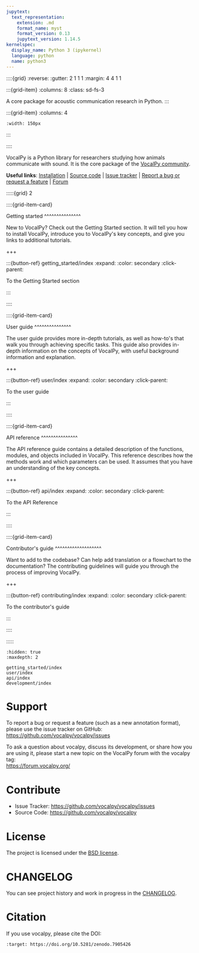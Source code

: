 ```yaml
---
jupytext:
  text_representation:
    extension: .md
    format_name: myst
    format_version: 0.13
    jupytext_version: 1.14.5
kernelspec:
  display_name: Python 3 (ipykernel)
  language: python
  name: python3
---
```


::::{grid}
:reverse:
:gutter: 2 1 1 1
:margin: 4 4 1 1

:::{grid-item}
:columns: 8
:class: sd-fs-3

A core package for acoustic communication research in Python.
:::

:::{grid-item}
:columns: 4

```{image} ./images/vocalpy-secondary.png
:width: 150px
```
:::

::::

VocalPy is a Python library for researchers studying how animals communicate with sound.
It is the core package of the [VocalPy community](http://www.vocalpy.org/).

**Useful links**:
[Installation](installation) | 
[Source code](https://github.com/vocalpy/vocalpy) | 
[Issue tracker](https://github.com/vocalpy/vocalpy/issues) |
[Report a bug or request a feature](https://github.com/vocalpy/vocalpy/issues/new/choose) | 
[Forum](https://forum.vocalpy.org/)

:::::{grid} 2

::::{grid-item-card}

Getting started
^^^^^^^^^^^^^^^

New to VocalPy? Check out the Getting Started section. 
It will tell you how to install VocalPy, 
introduce you to VocalPy's key concepts,
and give you links to additional tutorials.

+++

:::{button-ref} getting_started/index
:expand:
:color: secondary
:click-parent:

To the Getting Started section

:::

::::

::::{grid-item-card}

User guide
^^^^^^^^^^^^^^^

The user guide provides more in-depth tutorials, 
as well as how-to's that walk you through achieving specific tasks.
This guide also provides in-depth information on the
concepts of VocalPy, with useful background information and explanation.

+++

:::{button-ref} user/index
:expand:
:color: secondary
:click-parent:

To the user guide

:::

::::

::::{grid-item-card}

API reference
^^^^^^^^^^^^^^^

The API reference guide contains a detailed description of the functions,
modules, and objects included in VocalPy. This reference describes how the
methods work and which parameters can be used. It assumes that you have an
understanding of the key concepts.

+++

:::{button-ref} api/index
:expand:
:color: secondary
:click-parent:

To the API Reference

:::

::::

::::{grid-item-card}

Contributor's guide
^^^^^^^^^^^^^^^^^^^

Want to add to the codebase? Can help add translation or a flowchart to the
documentation? The contributing guidelines will guide you through the
process of improving VocalPy.

+++

:::{button-ref} contributing/index
:expand:
:color: secondary
:click-parent:

To the contributor's guide

:::

::::

:::::

```{toctree}
:hidden: true
:maxdepth: 2

getting_started/index
user/index
api/index
development/index
```

# Support

To report a bug or request a feature (such as a new annotation format), 
please use the issue tracker on GitHub:  
<https://github.com/vocalpy/vocalpy/issues>

To ask a question about vocalpy, discuss its development, 
or share how you are using it, 
please start a new topic on the VocalPy forum 
with the vocalpy tag:  
<https://forum.vocalpy.org/>

# Contribute

- Issue Tracker: <https://github.com/vocalpy/vocalpy/issues>
- Source Code: <https://github.com/vocalpy/vocalpy>

# License

The project is licensed under the
[BSD license](https://github.com/vocalpy/vocalpy/blob/master/LICENSE).

# CHANGELOG

You can see project history and work in progress in the
[CHANGELOG](https://github.com/vocalpy/vocalpy/blob/main/doc/CHANGELOG.md).

# Citation

If you use vocalpy, please cite the DOI:

```{image} https://zenodo.org/badge/DOI/10.5281/zenodo.7905426.svg
:target: https://doi.org/10.5281/zenodo.7905426
```

